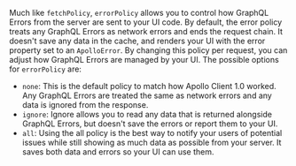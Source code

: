 Much like `fetchPolicy`, `errorPolicy` allows you to control how GraphQL Errors from the server are sent to your UI code. By default, the error policy treats any GraphQL Errors as network errors and ends the request chain. It doesn't save any data in the cache, and renders your UI with the error property set to an `ApolloError`. By changing this policy per request, you can adjust how GraphQL Errors are managed by your UI. The possible options for `errorPolicy` are:

- `none`: This is the default policy to match how Apollo Client 1.0 worked. Any GraphQL Errors are treated the same as network errors and any data is ignored from the response.
- `ignore`: Ignore allows you to read any data that is returned alongside GraphQL Errors, but doesn't save the errors or report them to your UI.
- `all`: Using the all policy is the best way to notify your users of potential issues while still showing as much data as possible from your server. It saves both data and errors so your UI can use them.
